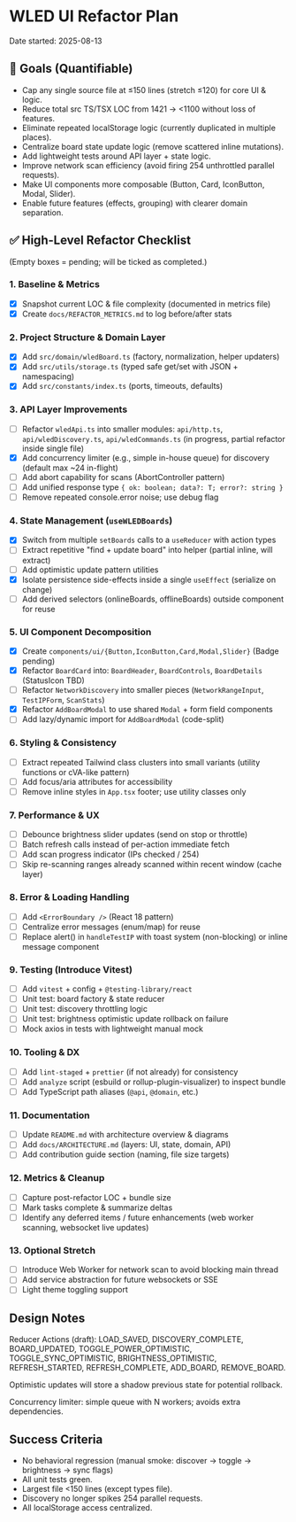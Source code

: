 # WLED UI Refactor Plan

Date started: 2025-08-13

## 🎯 Goals (Quantifiable)
- Cap any single source file at ≤150 lines (stretch ≤120) for core UI & logic.
- Reduce total src TS/TSX LOC from 1421 → <1100 without loss of features.
- Eliminate repeated localStorage logic (currently duplicated in multiple places).
- Centralize board state update logic (remove scattered inline mutations).
- Add lightweight tests around API layer + state logic.
- Improve network scan efficiency (avoid firing 254 unthrottled parallel requests).
- Make UI components more composable (Button, Card, IconButton, Modal, Slider).
- Enable future features (effects, grouping) with clearer domain separation.

## ✅ High-Level Refactor Checklist
(Empty boxes = pending; will be ticked as completed.)

### 1. Baseline & Metrics
- [x] Snapshot current LOC & file complexity (documented in metrics file)
- [x] Create `docs/REFACTOR_METRICS.md` to log before/after stats

### 2. Project Structure & Domain Layer
- [x] Add `src/domain/wledBoard.ts` (factory, normalization, helper updaters)
- [x] Add `src/utils/storage.ts` (typed safe get/set with JSON + namespacing)
- [x] Add `src/constants/index.ts` (ports, timeouts, defaults)

### 3. API Layer Improvements
- [ ] Refactor `wledApi.ts` into smaller modules: `api/http.ts`, `api/wledDiscovery.ts`, `api/wledCommands.ts` (in progress, partial refactor inside single file)
- [x] Add concurrency limiter (e.g., simple in-house queue) for discovery (default max ~24 in-flight)
- [ ] Add abort capability for scans (AbortController pattern)
- [ ] Add unified response type `{ ok: boolean; data?: T; error?: string }`
- [ ] Remove repeated console.error noise; use debug flag

### 4. State Management (`useWLEDBoards`)
- [x] Switch from multiple `setBoards` calls to a `useReducer` with action types
- [ ] Extract repetitive "find + update board" into helper (partial inline, will extract)
- [ ] Add optimistic update pattern utilities
- [x] Isolate persistence side-effects inside a single `useEffect` (serialize on change)
- [ ] Add derived selectors (onlineBoards, offlineBoards) outside component for reuse

### 5. UI Component Decomposition
- [x] Create `components/ui/{Button,IconButton,Card,Modal,Slider}` (Badge pending)
- [x] Refactor `BoardCard` into: `BoardHeader`, `BoardControls`, `BoardDetails` (StatusIcon TBD)
- [ ] Refactor `NetworkDiscovery` into smaller pieces (`NetworkRangeInput`, `TestIPForm`, `ScanStats`)
- [x] Refactor `AddBoardModal` to use shared `Modal` + form field components
- [ ] Add lazy/dynamic import for `AddBoardModal` (code-split)

### 6. Styling & Consistency
- [ ] Extract repeated Tailwind class clusters into small variants (utility functions or cVA-like pattern)
- [ ] Add focus/aria attributes for accessibility
- [ ] Remove inline styles in `App.tsx` footer; use utility classes only

### 7. Performance & UX
- [ ] Debounce brightness slider updates (send on stop or throttle)
- [ ] Batch refresh calls instead of per-action immediate fetch
- [ ] Add scan progress indicator (IPs checked / 254)
- [ ] Skip re-scanning ranges already scanned within recent window (cache layer)

### 8. Error & Loading Handling
- [ ] Add `<ErrorBoundary />` (React 18 pattern)
- [ ] Centralize error messages (enum/map) for reuse
- [ ] Replace alert() in `handleTestIP` with toast system (non-blocking) or inline message component

### 9. Testing (Introduce Vitest)
- [ ] Add `vitest` + config + `@testing-library/react`
- [ ] Unit test: board factory & state reducer
- [ ] Unit test: discovery throttling logic
- [ ] Unit test: brightness optimistic update rollback on failure
- [ ] Mock axios in tests with lightweight manual mock

### 10. Tooling & DX
- [ ] Add `lint-staged` + `prettier` (if not already) for consistency
- [ ] Add `analyze` script (esbuild or rollup-plugin-visualizer) to inspect bundle
- [ ] Add TypeScript path aliases (`@api`, `@domain`, etc.)

### 11. Documentation
- [ ] Update `README.md` with architecture overview & diagrams
- [ ] Add `docs/ARCHITECTURE.md` (layers: UI, state, domain, API)
- [ ] Add contribution guide section (naming, file size targets)

### 12. Metrics & Cleanup
- [ ] Capture post-refactor LOC + bundle size
- [ ] Mark tasks complete & summarize deltas
- [ ] Identify any deferred items / future enhancements (web worker scanning, websocket live updates)

### 13. Optional Stretch
- [ ] Introduce Web Worker for network scan to avoid blocking main thread
- [ ] Add service abstraction for future websockets or SSE
- [ ] Light theme toggling support

## Design Notes
Reducer Actions (draft): LOAD_SAVED, DISCOVERY_COMPLETE, BOARD_UPDATED, TOGGLE_POWER_OPTIMISTIC, TOGGLE_SYNC_OPTIMISTIC, BRIGHTNESS_OPTIMISTIC, REFRESH_STARTED, REFRESH_COMPLETE, ADD_BOARD, REMOVE_BOARD.

Optimistic updates will store a shadow previous state for potential rollback.

Concurrency limiter: simple queue with N workers; avoids extra dependencies.

## Success Criteria
- No behavioral regression (manual smoke: discover → toggle → brightness → sync flags)
- All unit tests green.
- Largest file <150 lines (except types file).
- Discovery no longer spikes 254 parallel requests.
- All localStorage access centralized.
